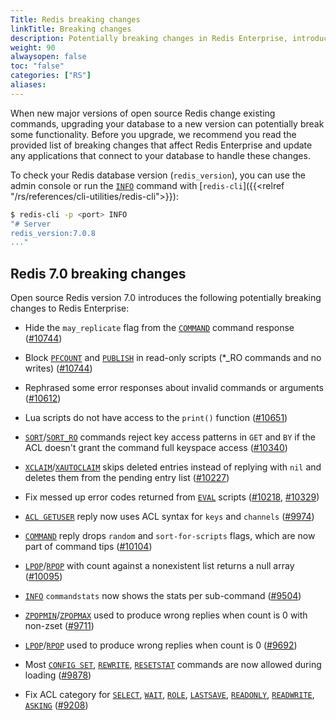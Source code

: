 ```yaml
---
Title: Redis breaking changes
linkTitle: Breaking changes
description: Potentially breaking changes in Redis Enterprise, introduced by new versions of open source Redis. 
weight: 90
alwaysopen: false
toc: "false"
categories: ["RS"]
aliases: 
---
```


When new major versions of open source Redis change existing commands, upgrading your database to a new version can potentially break some functionality. Before you upgrade, we recommend you read the provided list of breaking changes that affect Redis Enterprise and update any applications that connect to your database to handle these changes.

To check your Redis database version (`redis_version`), you can use the admin console or run the [`INFO`](https://redis.io/commands/info/) command with [`redis-cli`]({{<relref "/rs/references/cli-utilities/redis-cli">}}):

```sh
$ redis-cli -p <port> INFO
"# Server
redis_version:7.0.8
..."
```

## Redis 7.0 breaking changes

Open source Redis version 7.0 introduces the following potentially breaking changes to Redis Enterprise:

- Hide the `may_replicate` flag from the [`COMMAND`](https://redis.io/commands/command/) command response ([#10744](https://github.com/redis/redis/pull/10744))

- Block [`PFCOUNT`](https://redis.io/commands/pfcount/) and [`PUBLISH`](https://redis.io/commands/publish/) in read-only scripts (*_RO commands and no writes) ([#10744](https://github.com/redis/redis/pull/10744))

- Rephrased some error responses about invalid commands or arguments ([#10612](https://github.com/redis/redis/pull/10612))

- Lua scripts do not have access to the `print()` function ([#10651](https://github.com/redis/redis/pull/10651))

- [`SORT`](https://redis.io/commands/sort/)/[`SORT_RO`](https://redis.io/commands/sort_ro/) commands reject key access patterns in `GET` and `BY` if the ACL doesn't grant the command full keyspace access ([#10340](https://github.com/redis/redis/pull/10340))

- [`XCLAIM`](https://redis.io/commands/xclaim/)/[`XAUTOCLAIM`](https://redis.io/commands/xautoclaim/) skips deleted entries instead of replying with `nil` and deletes them from the pending entry list ([#10227](https://github.com/redis/redis/pull/10227))

- Fix messed up error codes returned from [`EVAL`](https://redis.io/commands/eval/) scripts ([#10218](https://github.com/redis/redis/pull/10218), [#10329](https://github.com/redis/redis/pull/10329))

- [`ACL GETUSER`](https://redis.io/commands/acl-getuser/) reply now uses ACL syntax for `keys` and `channels` ([#9974](https://github.com/redis/redis/pull/9974))

- [`COMMAND`](https://redis.io/commands/command/) reply drops `random` and `sort-for-scripts` flags, which are now part of command tips ([#10104](https://github.com/redis/redis/pull/10104))

- [`LPOP`](https://redis.io/commands/lpop/)/[`RPOP`](https://redis.io/commands/rpop/) with count against a nonexistent list returns a null array ([#10095](https://github.com/redis/redis/pull/10095))

- [`INFO`](https://redis.io/commands/info/) `commandstats` now shows the stats per sub-command ([#9504](https://github.com/redis/redis/pull/9504))

- [`ZPOPMIN`](https://redis.io/commands/zpopmin/)/[`ZPOPMAX`](https://redis.io/commands/zpopmax/) used to produce wrong replies when count is 0 with non-zset ([#9711](https://github.com/redis/redis/pull/9711))

- [`LPOP`](https://redis.io/commands/lpop/)/[`RPOP`](https://redis.io/commands/rpop/) used to produce wrong replies when count is 0 ([#9692](https://github.com/redis/redis/pull/9692))

- Most [`CONFIG SET`](https://redis.io/commands/config-set/), [`REWRITE`](https://redis.io/commands/config-rewrite/), [`RESETSTAT`](https://redis.io/commands/config-resetstat/) commands are now allowed during loading ([#9878](https://github.com/redis/redis/pull/9878))

- Fix ACL category for [`SELECT`](https://redis.io/commands/select/), [`WAIT`](https://redis.io/commands/wait/), [`ROLE`](https://redis.io/commands/role/), [`LASTSAVE`](https://redis.io/commands/lastsave/), [`READONLY`](https://redis.io/commands/readonly/), [`READWRITE`](https://redis.io/commands/readwrite/), [`ASKING`](https://redis.io/commands/asking/) ([#9208](https://github.com/redis/redis/pull/9208))
